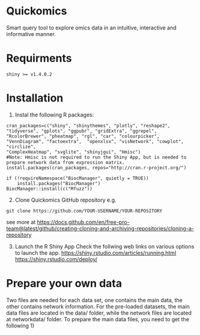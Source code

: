 # Quickomics
Smart query tool to explore omics data in an intuitive, interactive and informative manner.

# Requirments
```
shiny >= v1.4.0.2 
```
# Installation
1) Instal the following R packages:
```
cran_packages=c("shiny", "shinythemes", "plotly", "reshape2", "tidyverse", "gplots", "ggpubr", "gridExtra", "ggrepel",
"RcolorBrewer", "pheatmap", "rgl", "car", "colourpicker", "VennDiagram", "factoextra",  "openxlsx", "visNetwork", "cowplot", "circlize", 
"ComplexHeatmap", "svglite", "shinyjgui", "Hmisc")
#Note: Hmisc is not required to run the Shiny App, but is needed to prepare network data from expression matrix.
install.packages(cran_packages, repos="http://cran.r-project.org/")

if (!requireNamespace("BiocManager", quietly = TRUE))
    install.packages("BiocManager")
BiocManager::install(c("Mfuzz"))
```
2) Clone Quickomics GitHub repository
e.g.
```
git clone https://github.com/YOUR-USERNAME/YOUR-REPOSITORY
```
see more at https://docs.github.com/en/free-pro-team@latest/github/creating-cloning-and-archiving-repositories/cloning-a-repository

3) Launch the R Shiny App
Check the follwing web links on various options to launch the app. 
https://shiny.rstudio.com/articles/running.html
https://shiny.rstudio.com/deploy/

# Prepare your own data
Two files are needed for each data set, one contains the main data, the other contains network information. For the pre-loaded datasets, the main data files are located in the data/ folder, while the network files are located at networkdata/ folder. 
To prepare the main data files, you need to get the following
1) 
